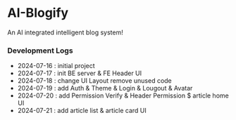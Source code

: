 # AI-Blogify
 An AI integrated intelligent blog system!



### Development Logs
- 2024-07-16 : initial project
- 2024-07-17 : init BE server & FE Header UI
- 2024-07-18 : change UI Layout remove unused code
- 2024-07-19 : add Auth & Theme & Login & Lougout & Avatar
- 2024-07-20 : add Permission Verify & Header Permission $ article home UI
- 2024-07-21 : add article list & article card UI 